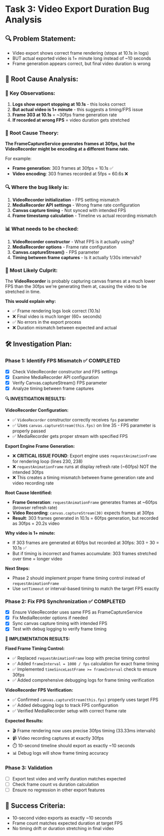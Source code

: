 # Task 3: Video Export Duration Bug Analysis

## 🔍 **Problem Statement:**
- Video export shows correct frame rendering (stops at 10.1s in logs)
- BUT actual exported video is 1+ minute long instead of ~10 seconds
- Frame generation appears correct, but final video duration is wrong

## 🧠 **Root Cause Analysis:**

### 🎯 **Key Observations:**
1. **Logs show export stopping at 10.1s** - this looks correct
2. **But actual video is 1+ minute** - this suggests a timing/FPS issue
3. **Frame 303 at 10.1s** = ~30fps frame generation rate
4. **If recorded at wrong FPS** = video duration gets stretched

### 🧠 **Root Cause Theory:**

**The FrameCaptureService generates frames at 30fps, but the VideoRecorder might be encoding at a different frame rate.**

For example:
- **Frame generation**: 303 frames at 30fps = 10.1s ✅
- **Video encoding**: 303 frames recorded at 5fps = 60.6s ❌

### 🔍 **Where the bug likely is:**

1. **VideoRecorder initialization** - FPS setting mismatch
2. **MediaRecorder API settings** - Wrong frame rate configuration  
3. **Canvas capture timing** - Not synced with intended FPS
4. **Frame timestamp calculation** - Timeline vs actual recording mismatch

### 📊 **What needs to be checked:**

1. **VideoRecorder constructor** - What FPS is it actually using?
2. **MediaRecorder options** - Frame rate configuration
3. **Canvas.captureStream()** - FPS parameter
4. **Timing between frame captures** - Is it actually 1/30s intervals?

### 🎯 **Most Likely Culprit:**

The **VideoRecorder** is probably capturing canvas frames at a much lower FPS than the 30fps we're generating them at, causing the video to be stretched in time.

**This would explain why:**
- ✅ Frame rendering logs look correct (10.1s)
- ❌ Final video is much longer (60+ seconds)
- ✅ No errors in the export process
- ❌ Duration mismatch between expected and actual

## 🛠️ **Investigation Plan:**

### Phase 1: Identify FPS Mismatch ✅ COMPLETED
- [x] Check VideoRecorder constructor and FPS settings
- [x] Examine MediaRecorder API configuration
- [x] Verify Canvas.captureStream() FPS parameter
- [x] Analyze timing between frame captures

**🔍 INVESTIGATION RESULTS:**

**VideoRecorder Configuration:**
- ✅ `VideoRecorder` constructor correctly receives `fps` parameter
- ✅ Uses `canvas.captureStream(this.fps)` on line 35 - FPS parameter is properly passed
- ✅ MediaRecorder gets proper stream with specified FPS

**Export Engine Frame Generation:**
- ❌ **CRITICAL ISSUE FOUND**: Export engine uses `requestAnimationFrame` for rendering loop (lines 230, 238)
- ❌ `requestAnimationFrame` runs at display refresh rate (~60fps) NOT the intended 30fps
- ❌ This creates a timing mismatch between frame generation rate and video recording rate

**Root Cause Identified:**
- **Frame Generation**: `requestAnimationFrame` generates frames at ~60fps (browser refresh rate)
- **Video Recording**: `canvas.captureStream(30)` expects frames at 30fps
- **Result**: 303 frames generated in 10.1s = 60fps generation, but recorded as 30fps = 20.2s video

**Why video is 1+ minute:**
- If 303 frames are generated at 60fps but recorded at 30fps: 303 ÷ 30 = 10.1s ✅
- But if timing is incorrect and frames accumulate: 303 frames stretched over time = longer video

**Next Steps:**
- Phase 2 should implement proper frame timing control instead of `requestAnimationFrame`
- Use `setTimeout` or interval-based timing to match the target FPS exactly

### Phase 2: Fix FPS Synchronization ✅ COMPLETED
- [x] Ensure VideoRecorder uses same FPS as FrameCaptureService
- [x] Fix MediaRecorder options if needed
- [x] Sync canvas capture timing with intended FPS
- [x] Test with debug logging to verify frame timing

**🔧 IMPLEMENTATION RESULTS:**

**Fixed Frame Timing Control:**
- ✅ Replaced `requestAnimationFrame` loop with precise timing control
- ✅ Added `frameInterval = 1000 / fps` calculation for exact frame timing
- ✅ Implemented `timeSinceLastFrame >= frameInterval` check to ensure 30fps
- ✅ Added comprehensive debugging logs for frame timing verification

**VideoRecorder FPS Verification:**
- ✅ Confirmed `canvas.captureStream(this.fps)` properly uses target FPS
- ✅ Added debugging logs to track FPS configuration
- ✅ Verified MediaRecorder setup with correct frame rate

**Expected Results:**
- 🎬 Frame rendering now uses precise 30fps timing (33.33ms intervals)
- 📹 Video recording captures at exactly 30fps
- ⏱️ 10-second timeline should export as exactly ~10 seconds
- 📊 Debug logs will show frame timing accuracy

### Phase 3: Validation
- [ ] Export test video and verify duration matches expected
- [ ] Check frame count vs duration calculation
- [ ] Ensure no regression in other export features

## 🎯 **Success Criteria:**
- 10-second video exports as exactly ~10 seconds
- Frame count matches expected duration at target FPS
- No timing drift or duration stretching in final video